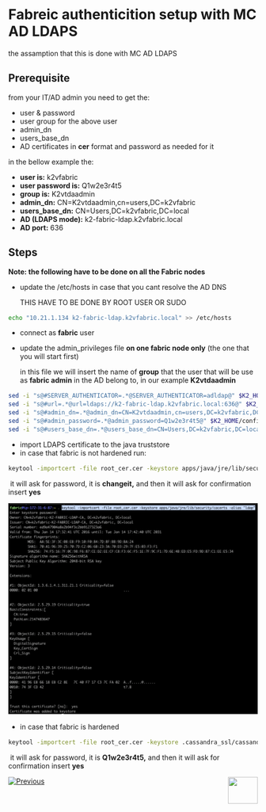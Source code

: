 # Fabreic authenticition setup with MC AD LDAPS

the assamption that this is done with MC AD LDAPS

## Prerequisite

from your IT/AD admin you need to get the:

- user & password
- user group for the above user
- admin_dn 
- users_base_dn
- AD certificates in **cer**  format and password as needed for it

in the bellow example the:

- **user is:** k2vfabric
- **user password is:** Q1w2e3r4t5
- **group is:** K2vtdaadmin
- **admin_dn:** CN=K2vtdaadmin,cn=users,DC=k2vfabric
- **users_base_dn:** CN=Users,DC=k2vfabric,DC=local
- **AD (LDAPS mode):** k2-fabric-ldap.k2vfabric.local
- **AD port:** 636


## Steps

**Note: the following have to be done on all the Fabric nodes**

- update the /etc/hosts in case that you cant resolve the AD DNS

  THIS HAVE TO BE DONE BY ROOT USER OR SUDO

~~~bash
echo "10.21.1.134 k2-fabric-ldap.k2vfabric.local" >> /etc/hosts
~~~

- connect as **fabric** user 

- update the admin_privileges file **on one fabric node only** (the one that you will start first)

  in this file we will insert the name of **group**  that the user that will be use as **fabric admin** in the AD belong to, in our example **K2vtdaadmin**

~~~bash
sed -i "s@#SERVER_AUTHENTICATOR=.*@SERVER_AUTHENTICATOR=adldap@" $K2_HOME/config/config.ini
sed -i "s@#url=.*@url=ldaps://k2-fabric-ldap.k2vfabric.local:636@" $K2_HOME/config/config.ini
sed -i "s@#admin_dn=.*@admin_dn=CN=K2vtdaadmin,cn=users,DC=k2vfabric,DC=local@" $K2_HOME/config/config.ini
sed -i "s@#admin_password=.*@admin_password=Q1w2e3r4t5@" $K2_HOME/config/config.ini
sed -i "s@#users_base_dn=.*@users_base_dn=CN=Users,DC=k2vfabric,DC=local@" $K2_HOME/config/config.ini
~~~

-  import LDAPS certificate to the java truststore 
  - in case that fabric is not hardened run:

~~~bash
keytool -importcert -file root_cer.cer -keystore apps/java/jre/lib/security/cacerts -alias "ldap"
~~~

​			it will ask for password, it is **changeit,** and then it will ask for confirmation insert **yes**

<img src="/articles/images/cer_import.png">

- in case that fabric is hardened 

~~~bash
keytool -importcert -file root_cer.cer -keystore .cassandra_ssl/cassandra.truststore -alias "ldap"
~~~

​		it will ask for password, it is **Q1w2e3r4t5,** and then it will ask for confirmation insert **yes** 

[![Previous](/articles/images/Previous.png)](/articles/26_fabric_security/06_data_masking.md)[<img align="right" width="60" height="54" src="/articles/images/Next.png">](/articles/26_fabric_security/12_web_login.md)

